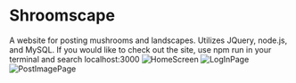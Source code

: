 # Shroomscape
A website for posting mushrooms and landscapes. Utilizes JQuery, node.js, and MySQL.
If you would like to check out the site, use npm run in your terminal and search localhost:3000
![HomeScreen](https://user-images.githubusercontent.com/100500412/191644153-ecbbe4f0-e1bb-4bc4-9aa7-9fb8caac9465.png)
![LogInPage](https://user-images.githubusercontent.com/100500412/191644163-e447058f-404b-42f7-9889-f2f77e3f4eaa.png)
![PostImagePage](https://user-images.githubusercontent.com/100500412/191644171-35618e66-1a80-4324-9ceb-7050ed995a55.png)

